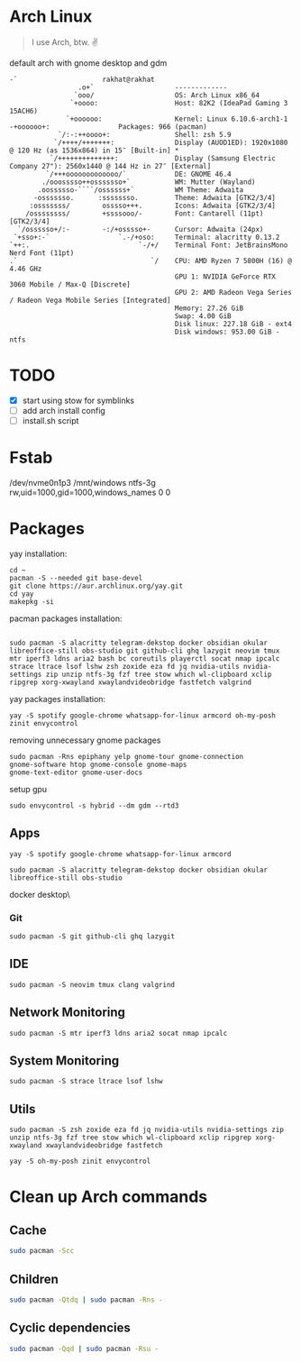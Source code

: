 # Arch Linux

> I use Arch, btw. ✌️

default arch with gnome desktop and gdm

```
-`                     rakhat@rakhat
                 .o+`                    -------------
                `ooo/                    OS: Arch Linux x86_64
               `+oooo:                   Host: 82K2 (IdeaPad Gaming 3 15ACH6)
              `+oooooo:                  Kernel: Linux 6.10.6-arch1-1 -+oooooo+:                 Packages: 966 (pacman)
            `/:-:++oooo+:                Shell: zsh 5.9
           `/++++/+++++++:               Display (AUOD1ED): 1920x1080 @ 120 Hz (as 1536x864) in 15″ [Built-in] *
          `/++++++++++++++:              Display (Samsung Electric Company 27"): 2560x1440 @ 144 Hz in 27″ [External]
         `/+++ooooooooooooo/`            DE: GNOME 46.4
        ./ooosssso++osssssso+`           WM: Mutter (Wayland)
       .oossssso-````/ossssss+`          WM Theme: Adwaita
      -osssssso.      :ssssssso.         Theme: Adwaita [GTK2/3/4]
     :osssssss/        osssso+++.        Icons: Adwaita [GTK2/3/4]
    /ossssssss/        +ssssooo/-        Font: Cantarell (11pt) [GTK2/3/4]
  `/ossssso+/:-        -:/+osssso+-      Cursor: Adwaita (24px)
 `+sso+:-`                 `.-/+oso:     Terminal: alacritty 0.13.2
`++:.                           `-/+/    Terminal Font: JetBrainsMono Nerd Font (11pt)
.`                                 `/    CPU: AMD Ryzen 7 5800H (16) @ 4.46 GHz
                                         GPU 1: NVIDIA GeForce RTX 3060 Mobile / Max-Q [Discrete]
                                         GPU 2: AMD Radeon Vega Series / Radeon Vega Mobile Series [Integrated]
                                         Memory: 27.26 GiB
                                         Swap: 4.00 GiB
                                         Disk linux: 227.18 GiB - ext4
                                         Disk windows: 953.00 GiB - ntfs
```

# TODO

- [x] start using stow for symblinks
- [ ] add arch install config
- [ ] install.sh script 

# Fstab

/dev/nvme0n1p3     	/mnt/windows	ntfs-3g     	rw,uid=1000,gid=1000,windows_names	0 0

# Packages

yay installation:
```
cd ~
pacman -S --needed git base-devel
git clone https://aur.archlinux.org/yay.git
cd yay
makepkg -si
```

pacman packages installation:
```

sudo pacman -S alacritty telegram-dekstop docker obsidian okular libreoffice-still obs-studio git github-cli ghq lazygit neovim tmux mtr iperf3 ldns aria2 bash bc coreutils playerctl socat nmap ipcalc strace ltrace lsof lshw zsh zoxide eza fd jq nvidia-utils nvidia-settings zip unzip ntfs-3g fzf tree stow which wl-clipboard xclip ripgrep xorg-xwayland xwaylandvideobridge fastfetch valgrind
```

yay packages installation:
```
yay -S spotify google-chrome whatsapp-for-linux armcord oh-my-posh zinit envycontrol
```

removing unnecessary gnome packages
```
sudo pacman -Rns epiphany yelp gnome-tour gnome-connection
gnome-software htop gnome-console gnome-maps
gnome-text-editor gnome-user-docs 
```

setup gpu
```
sudo envycontrol -s hybrid --dm gdm --rtd3
```

## Apps

```
yay -S spotify google-chrome whatsapp-for-linux armcord
```
```
sudo pacman -S alacritty telegram-dekstop docker obsidian okular libreoffice-still obs-studio
```
docker desktop\

### Git
```
sudo pacman -S git github-cli ghq lazygit
```

## IDE

```
sudo pacman -S neovim tmux clang valgrind
```

## Network Monitoring

```
sudo pacman -S mtr iperf3 ldns aria2 socat nmap ipcalc 
```

## System Monitoring

```
sudo pacman -S strace ltrace lsof lshw
```

## Utils

```
sudo pacman -S zsh zoxide eza fd jq nvidia-utils nvidia-settings zip unzip ntfs-3g fzf tree stow which wl-clipboard xclip ripgrep xorg-xwayland xwaylandvideobridge fastfetch
```

```
yay -S oh-my-posh zinit envycontrol
```


# Clean up Arch commands
## Cache
```bash
sudo pacman -Scc
```
## Children
```bash
sudo pacman -Qtdq | sudo pacman -Rns -
```
## Cyclic dependencies
```bash
sudo pacman -Qqd | sudo pacman -Rsu -
```
